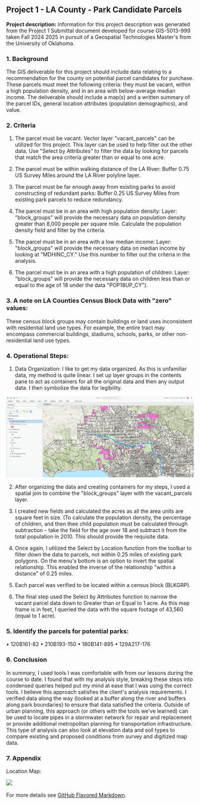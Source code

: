 ## Project 1 - LA County - Park Candidate Parcels

**Project description:** Information for this project description was generated from the Project 1 Submittal document developed for course GIS-5013-999 taken Fall 2024 2025 in pursuit of a Geospatial Technologies Master's from the University of Oklahoma.

### 1. Background

The GIS deliverable for this project should include data relating to a recommendation for the county on potential parcel candidates for purchase. These parcels must meet the following criteria: they must be vacant, within a high population density, and in an area with below-average median income. The deliverable should include a map(s) and a written summary of the parcel IDs, general location attributes (population demographics), and value.

### 2. Criteria

1.	The parcel must be vacant:
Vector layer "vacant_parcels" can be utilized for this project. This layer can be used to help filter out the other data. Use "Select by Attributes" to filter the data by looking for parcels that match the area criteria greater than or equal to one acre.

2.  The parcel must be within walking distance of the LA River:
Buffer 0.75 US Survey Miles around the LA River polyline layer.

3.  The parcel must be far enough away from existing parks to avoid constructing of redundant parks:
Buffer 0.25 US Survey Miles from existing park parcels to reduce redundancy.

4.  The parcel must be in an area with high population density:
Layer: "block_groups" will provide the necessary data on population density greater than 8,000 people per square mile. Calculate the population density field and filter by the criteria.

5.  The parcel must be in an area with a low median income:
Layer: "block_groups" will provide the necessary data on median income by looking at "MDHINC_CY." Use this number to filter out the criteria in the analysis.

6.  The parcel must be in an area with a high population of children:
Layer: "block_groups" will provide the necessary data on children less than or equal to the age of 18 under the data "POP18UP_CY").

### 3. A note on LA Counties Census Block Data with "zero" values:

These census block groups may contain buildings or land uses inconsistent with residential land use types. For example, the entire tract may encompass commercial buildings, stadiums, schools, parks, or other non-residential land use types.

### 4. Operational Steps:

1.  Data Organization: I like to get my data organized. As this is unfamiliar data, my method is quite linear. I set up layer groups in the contents pane to act as containers for all the original data and then any output data. I then symbolize the data for legibility.

<img src="images/Step 1_01.png?raw=true"/>

2.  After organizing the data and creating containers for my steps, I used a spatial join to combine the "block_groups" layer with the vacant_parcels layer.

3.  I created new fields and calculated the acres as all the area units are square feet in size. (To calculate the population density, the percentage of children, and then thee child population must be calculated through subtraction – take the field for the age over 18 and subtract it from the total population in 2010. This should provide the requisite data.

4.  Once again, I utilized the Select by Location function from the toolbar to filter down the data to parcels, not within 0.25 miles of existing park polygons. On the menu's bottom is an option to invert the spatial relationship. This enabled the inverse of the relationship "within a distance" of 0.25 miles.

5.  Each parcel was verified to be located within a census block (BLKGRP).

6.  The final step used the Select by Attributes function to narrow the vacant parcel data down to Greater than or Equal to 1 acre. As this map frame is in feet, I queried the data with the square footage of 43,560 (equal to 1 acre).

### 5. Identify the parcels for potential parks:

• 120B161-82
• 210B193-150
• 180B141-895
• 129A217-176

### 6. Conclusion

In summary, I used tools I was comfortable with from our lessons during the course to date. I found that with my analysis style, breaking these steps into condensed queries helped put my mind at ease that I was using the correct tools. I believe this approach satisfies the client's analysis requirements. I verified data along the way (looked at a buffer along the river and buffers along park boundaries) to ensure that data satisfied the criteria. Outside of urban planning, this approach (or others with the tools we've learned) can be used to locate pipes in a stormwater network for repair and replacement or provide additional metropolitan planning for transportation infrastructure. This type of analysis can also look at elevation data and soil types to compare existing and proposed conditions from survey and digitized map data.

### 7. Appendix

Location Map:

<img src="images/Layout.jpg?raw=true"/>

For more details see [GitHub Flavored Markdown](https://guides.github.com/features/mastering-markdown/).
